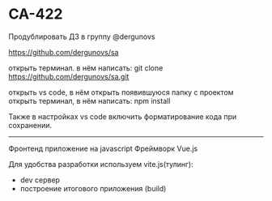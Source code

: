 # СА-422

Продублировать ДЗ в группу @dergunovs

https://github.com/dergunovs/sa

открыть терминал. в нём написать:
git clone https://github.com/dergunovs/sa.git

открыть vs code, в нём открыть появившуюся папку с проектом
открыть терминал, в нём написать:
npm install

Также в настройках vs code включить форматирование кода при сохранении.

---

Фронтенд приложение на javascript
Фреймворк Vue.js

Для удобства разработки используем vite.js(тулинг):

- dev сервер
- построение итогового приложения (build)
